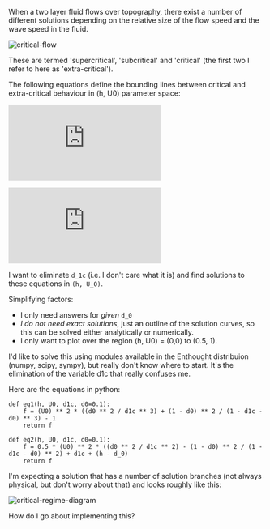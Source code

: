 When a two layer fluid flows over topography, there exist a number
of different solutions depending on the relative size of the flow
speed and the wave speed in the fluid.

![critical-flow][1]

These are termed 'supercritical', 'subcritical' and 'critical' (the
first two I refer to here as 'extra-critical').

The following equations define the bounding lines between critical
and extra-critical behaviour in (h, U0) parameter space:

![eq1][eq1]

![eq2][eq2]


I want to eliminate `d_1c` (i.e. I don't care what it is) and find
solutions to these equations in `(h, U_0)`.

Simplifying factors:

- I only need answers for *given* `d_0`
- *I do not need exact solutions*, just an outline of the solution
  curves, so this can be solved either analytically or numerically.
- I only want to plot over the region (h, U0) = (0,0) to (0.5, 1).

I'd like to solve this using modules available in the Enthought
distribuion (numpy, scipy, sympy), but really don't know where to
start. It's the elimination of the variable d1c that really confuses
me.  

Here are the equations in python:

<!-- language: python -->

    def eq1(h, U0, d1c, d0=0.1):
        f = (U0) ** 2 * ((d0 ** 2 / d1c ** 3) + (1 - d0) ** 2 / (1 - d1c - d0) ** 3) - 1
        return f

    def eq2(h, U0, d1c, d0=0.1):
        f = 0.5 * (U0) ** 2 * ((d0 ** 2 / d1c ** 2) - (1 - d0) ** 2 / (1 - d1c - d0) ** 2) + d1c + (h - d_0)
        return f

I'm expecting a solution that has a number of solution branches (not
always physical, but don't worry about that) and looks roughly
like this:

![critical-regime-diagram][2]

How do I go about implementing this?

[eq1]: http://latex.codecogs.com/gif.latex?U_0%5E2%20%5Cleft%28%5Cfrac%7Bd_0%5E2%7D%7Bd_%7B1c%7D%5E3%7D%20&plus;%20%5Cfrac%7B%281%20-%20d_0%29%5E2%7D%7B%281%20-%20d_%7B1c%7D%20-%20h%29%5E3%7D%20%5Cright%29%20-%201%20%3D%200
[eq2]: http://latex.codecogs.com/gif.latex?%5Cfrac%7B1%7D%7B2%7D%20U_0%5E2%20%5Cleft%28%20%5Cfrac%7Bd_0%5E2%7D%7Bd_%7B1c%7D%5E2%7D%20-%20%5Cfrac%7B%281%20-%20d_0%29%5E2%7D%7B%281%20-%20d_%7B1c%7D%20-%20h%29%5E2%7D%20%5Cright%29%20&plus;%20d_%7B1c%7D%20&plus;%20%28h%20-%20d_0%29%20%3D%200


  [1]: http://i.stack.imgur.com/DLeEN.png
  [2]: http://i.stack.imgur.com/egrNP.png
